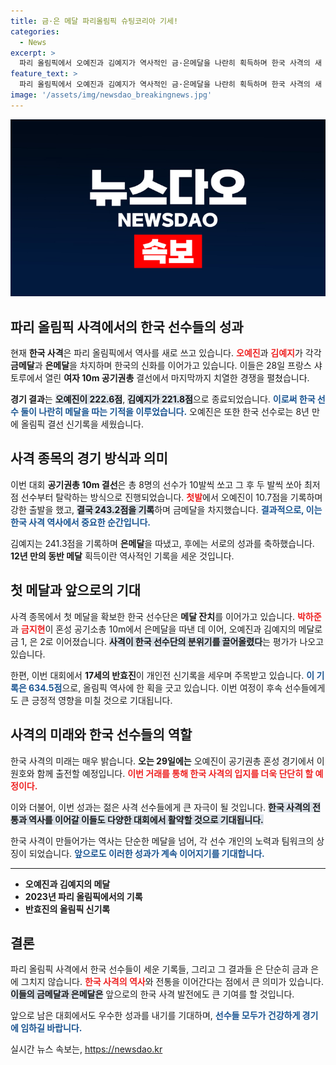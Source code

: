 ```yaml
---
title: 금·은 메달 파리올림픽 슈팅코리아 기세!
categories:
  - News
excerpt: >
  파리 올림픽에서 오예진과 김예지가 역사적인 금·은메달을 나란히 획득하며 한국 사격의 새 전환점을 만들었습니다. 또한 17세 반효진, 올림픽 신기록 수립으로 대회 첫날부터 메달 쾌거의 열기를 이어갔습니다.
feature_text: >
  파리 올림픽에서 오예진과 김예지가 역사적인 금·은메달을 나란히 획득하며 한국 사격의 새 전환점을 만들었습니다. 또한 17세 반효진, 올림픽 신기록 수립으로 대회 첫날부터 메달 쾌거의 열기를 이어갔습니다.
image: '/assets/img/newsdao_breakingnews.jpg'
---
```


<p><img src="/assets/img/newsdao_breakingnews.jpg" alt="flaretime 속보" /></p>

<h2 data-ke-size="size26">파리 올림픽 사격에서의 한국 선수들의 성과</h2>

<p data-ke-size="size16"></p>

<p>
현재 <b>한국 사격</b>은 파리 올림픽에서 역사를 새로 쓰고 있습니다. <b><span style="color: #ee2323;">오예진</span></b>과 <b><span style="color: #ee2323;">김예지</span></b>가 각각 <b>금메달</b>과 <b>은메달</b>을 차지하며 한국의 신화를 이어가고 있습니다. 이들은 28일 프랑스 샤토루에서 열린 <b>여자 10m 공기권총</b> 결선에서 마지막까지 치열한 경쟁을 펼쳤습니다.  
</p>

<p>
<strong>경기 결과</strong>는 <b><span style="background-color: #21538527;">오예진이 222.6점</span></b>, <b><span style="background-color: #21538527;">김예지가 221.8점</span></b>으로 종료되었습니다. <b><span style="color: #1a5490;">이로써 한국 선수 둘이 나란히 메달을 따는 기적을 이루었습니다.</span></b> 오예진은 또한 한국 선수로는 8년 만에 올림픽 결선 신기록을 세웠습니다.  
</p>

<p data-ke-size="size16"></p>

<h2 data-ke-size="size26">사격 종목의 경기 방식과 의미</h2>

<p data-ke-size="size16"></p>

<p>
이번 대회 <b>공기권총 10m 결선</b>은 총 8명의 선수가 10발씩 쏘고 그 후 두 발씩 쏘아 최저점 선수부터 탈락하는 방식으로 진행되었습니다. <b><span style="color: #ee2323;">첫발</span></b>에서 오예진이 10.7점을 기록하며 강한 출발을 했고, <b><span style="background-color: #21538527;">결국 243.2점을 기록</span></b>하며 금메달을 차지했습니다. <b><span style="color: #1a5490;">결과적으로, 이는 한국 사격 역사에서 중요한 순간입니다.</span></b>  
</p>

<p>
김예지는 241.3점을 기록하며 <b>은메달</b>을 따냈고, 후에는 서로의 성과를 축하했습니다. <b>12년 만의 동반 메달</b> 획득이란 역사적인 기록을 세운 것입니다.  
</p>

<p data-ke-size="size16"></p>

<h2 data-ke-size="size26">첫 메달과 앞으로의 기대</h2>

<p data-ke-size="size16"></p>

<p>
사격 종목에서 첫 메달을 확보한 한국 선수단은 <b>메달 잔치</b>를 이어가고 있습니다. <b><span style="color: #ee2323;">박하준</span></b>과 <b><span style="color: #ee2323;">금지현</span></b>이 혼성 공기소총 10m에서 은메달을 따낸 데 이어, 오예진과 김예지의 메달로 금 1, 은 2로 이어졌습니다. <b><span style="background-color: #21538527;">사격이 한국 선수단의 분위기를 끌어올렸다</span></b>는 평가가 나오고 있습니다.  
</p>

<p>
한편, 이번 대회에서 <b>17세의 반효진</b>이 개인전 신기록을 세우며 주목받고 있습니다. <b><span style="color: #1a5490;">이 기록은 634.5점</span></b>으로, 올림픽 역사에 한 획을 긋고 있습니다. 이번 여정이 후속 선수들에게도 큰 긍정적 영향을 미칠 것으로 기대됩니다.  
</p>

<p data-ke-size="size16"></p>

<h2 data-ke-size="size26">사격의 미래와 한국 선수들의 역할</h2>

<p data-ke-size="size16"></p>

<p>
한국 사격의 미래는 매우 밝습니다. <b>오는 29일에는</b> 오예진이 공기권총 혼성 경기에서 이원호와 함께 출전할 예정입니다. <b><span style="color: #ee2323;">이번 거래를 통해 한국 사격의 입지를 더욱 단단히 할 예정이다.</span></b>  
</p>

<p> 
이와 더불어, 이번 성과는 젊은 사격 선수들에게 큰 자극이 될 것입니다. <b><span style="background-color: #21538527;">한국 사격의 전통과 역사를 이어갈 이들도 다양한 대회에서 활약할 것으로 기대됩니다.</span></b>  
</p>

<p>
한국 사격이 만들어가는 역사는 단순한 메달을 넘어, 각 선수 개인의 노력과 팀워크의 상징이 되었습니다. <b><span style="color: #1a5490;">앞으로도 이러한 성과가 계속 이어지기를 기대합니다.</span></b>
</p>

<p data-ke-size="size16"></p>

<hr>

<p>  
<ul>
<li><b>오예진과 김예지의 메달</b></li>
<li><b>2023년 파리 올림픽에서의 기록</b></li>
<li><b>반효진의 올림픽 신기록</b></li>
</ul>
</p>

<p data-ke-size="size16"></p>

<h2 data-ke-size="size26">결론</h2>

<p data-ke-size="size16"></p>

<p>
파리 올림픽 사격에서 한국 선수들이 세운 기록들, 그리고 그 결과들 은 단순히 금과 은에 그치지 않습니다. <b><span style="color: #ee2323;">한국 사격의 역사</span></b>와 전통을 이어간다는 점에서 큰 의미가 있습니다. <b><span style="background-color: #21538527;">이들의 금메달과 은메달은</span></b> 앞으로의 한국 사격 발전에도 큰 기여를 할 것입니다.  
</p>

<p>
앞으로 남은 대회에서도 우수한 성과를 내기를 기대하며, <b><span style="color: #1a5490;">선수들 모두가 건강하게 경기에 임하길 바랍니다.</span></b>
</p>

<p data-ke-size="size16"></p>
실시간 뉴스 속보는, <a href="https://newsdao.kr" rel="dofollow">https://newsdao.kr</a>


